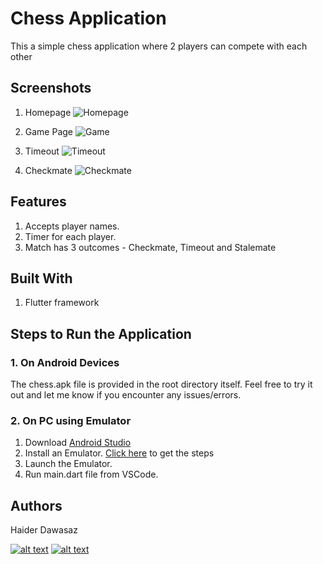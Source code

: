 # Chess Application

This a simple chess application where 2 players can compete with each other

## Screenshots

1. Homepage
![Homepage](https://github.com/haiderdawasaz/Chess/assets/125685435/d50f2f2b-5bda-4611-9a83-70ff6205b83d)

2. Game Page
![Game](https://github.com/haiderdawasaz/Chess/assets/125685435/f9967a98-13dd-472e-b559-89c34cb41b95)

3. Timeout
![Timeout](https://github.com/haiderdawasaz/Chess/assets/125685435/98655e8d-f1e6-42ba-bd9f-ebfa32f91d4d)

4. Checkmate
![Checkmate](https://github.com/haiderdawasaz/Chess/assets/125685435/a74513e5-6e61-4500-81ca-b340a8b00a80)

## Features

1. Accepts player names.
2. Timer for each player.
3. Match has 3 outcomes - Checkmate, Timeout and Stalemate

## Built With

1. Flutter framework

## Steps to Run the Application

### 1. On Android Devices

The chess.apk file is provided in the root directory itself. Feel free to try it out and let me know if you encounter any issues/errors.

### 2. On PC using Emulator

1. Download [Android Studio](https://developer.android.com/studio)
2. Install an Emulator. [Click here](https://medium.com/@abdalqader27.najjar/how-to-install-emulator-on-android-studio-95eb101e604b) to get the steps
3. Launch the Emulator.
4. Run main.dart file from VSCode.

## Authors

Haider Dawasaz

[![alt text][1.1]][1]
[![alt text][2.1]][2]

[1.1]: https://github.com/paulrobertlloyd/socialmediaicons/blob/main/linkedin-24x24.png (LinkedIn)
[2.1]: https://github.com/paulrobertlloyd/socialmediaicons/blob/main/email-24x24.png (Email)

[1]: https://www.linkedin.com/in/haider-dawasaz
[2]: mailto:haiderdawasaz@gmail.com
